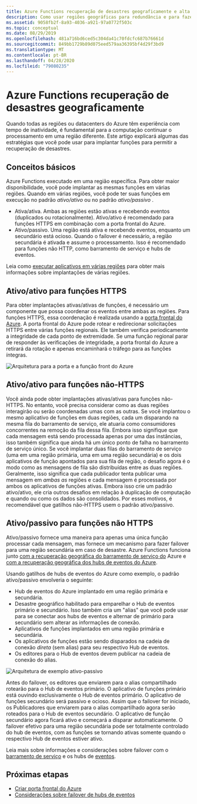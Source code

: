 ```yaml
---
title: Azure Functions recuperação de desastres geograficamente e alta disponibilidade
description: Como usar regiões geográficas para redundância e para fazer failover em Azure Functions.
ms.assetid: 9058fb2f-8a93-4036-a921-97a0772f503c
ms.topic: conceptual
ms.date: 08/29/2019
ms.openlocfilehash: 481a716bd6ced5c304da41c70fdcfc687b76661d
ms.sourcegitcommit: 849bb1729b89d075eed579aa36395bf4d29f3bd9
ms.translationtype: MT
ms.contentlocale: pt-BR
ms.lasthandoff: 04/28/2020
ms.locfileid: "79080235"
---
```

# <a name="azure-functions-geo-disaster-recovery"></a>Azure Functions recuperação de desastres geograficamente

Quando todas as regiões ou datacenters do Azure têm experiência com tempo de inatividade, é fundamental para a computação continuar o processamento em uma região diferente.  Este artigo explicará algumas das estratégias que você pode usar para implantar funções para permitir a recuperação de desastres.

## <a name="basic-concepts"></a>Conceitos básicos

Azure Functions executado em uma região específica.  Para obter maior disponibilidade, você pode implantar as mesmas funções em várias regiões.  Quando em várias regiões, você pode ter suas funções em execução no padrão *ativo/ativo* ou no padrão *ativo/passivo* .  

* Ativa/ativa. Ambas as regiões estão ativas e recebendo eventos (duplicados ou rotacionalmente). Ativo/ativo é recomendado para funções HTTPS em combinação com a porta frontal do Azure.
* Ativo/passivo. Uma região está ativa e recebendo eventos, enquanto um secundário está ocioso.  Quando o failover é necessário, a região secundária é ativada e assume o processamento.  Isso é recomendado para funções não HTTP, como barramento de serviço e hubs de eventos.

Leia como [executar aplicativos em várias regiões](https://docs.microsoft.com/azure/architecture/reference-architectures/app-service-web-app/multi-region) para obter mais informações sobre implantações de várias regiões.

## <a name="activeactive-for-https-functions"></a>Ativo/ativo para funções HTTPS

Para obter implantações ativas/ativas de funções, é necessário um componente que possa coordenar os eventos entre ambas as regiões.  Para funções HTTPS, essa coordenação é realizada usando a [porta frontal do Azure](../frontdoor/front-door-overview.md).  A porta frontal do Azure pode rotear e redirecionar solicitações HTTPS entre várias funções regionais.  Ele também verifica periodicamente a integridade de cada ponto de extremidade.  Se uma função regional parar de responder às verificações de integridade, a porta frontal do Azure a retirará da rotação e apenas encaminhará o tráfego para as funções íntegras.  

![Arquitetura para a porta e a função front do Azure](media/functions-geo-dr/front-door.png)  

## <a name="activeactive-for-non-https-functions"></a>Ativo/ativo para funções não-HTTPS

Você ainda pode obter implantações ativas/ativas para funções não-HTTPS.  No entanto, você precisa considerar como as duas regiões interagirão ou serão coordenadas umas com as outras.  Se você implantou o mesmo aplicativo de funções em duas regiões, cada um disparando na mesma fila do barramento de serviço, ele atuaria como consumidores concorrentes na remoção da fila dessa fila.  Embora isso signifique que cada mensagem está sendo processada apenas por uma das instâncias, isso também significa que ainda há um único ponto de falha no barramento de serviço único.  Se você implantar duas filas do barramento de serviço (uma em uma região primária, uma em uma região secundária) e os dois aplicativos de função apontados para sua fila de região, o desafio agora é o modo como as mensagens de fila são distribuídas entre as duas regiões.  Geralmente, isso significa que cada publicador tenta publicar uma mensagem em *ambas as* regiões e cada mensagem é processada por ambos os aplicativos de funções ativas.  Embora isso crie um padrão ativo/ativo, ele cria outros desafios em relação à duplicação de computação e quando ou como os dados são consolidados.  Por esses motivos, é recomendável que gatilhos não-HTTPS usem o padrão ativo/passivo.

## <a name="activepassive-for-non-https-functions"></a>Ativo/passivo para funções não HTTPS

Ativo/passivo fornece uma maneira para apenas uma única função processar cada mensagem, mas fornece um mecanismo para fazer failover para uma região secundária em caso de desastre.  Azure Functions funciona junto [com a recuperação geográfica do barramento de serviço do](../service-bus-messaging/service-bus-geo-dr.md) Azure e [com a recuperação geográfica dos hubs de eventos do Azure](../event-hubs/event-hubs-geo-dr.md).

Usando gatilhos de hubs de eventos do Azure como exemplo, o padrão ativo/passivo envolveria o seguinte:

* Hub de eventos do Azure implantado em uma região primária e secundária.
* Desastre geográfico habilitado para emparelhar o Hub de eventos primário e secundário.  Isso também cria um "alias" que você pode usar para se conectar aos hubs de eventos e alternar de primário para secundário sem alterar as informações de conexão.
* Aplicativos de funções implantados em uma região primária e secundária.
* Os aplicativos de funções estão sendo disparados na cadeia de conexão *direta* (sem alias) para seu respectivo Hub de eventos. 
* Os editores para o Hub de eventos devem publicar na cadeia de conexão do alias. 

![Arquitetura de exemplo ativo-passivo](media/functions-geo-dr/active-passive.png)

Antes do failover, os editores que enviarem para o alias compartilhado rotearão para o Hub de eventos primário.  O aplicativo de funções primário está ouvindo exclusivamente o Hub de eventos primário.  O aplicativo de funções secundário será passivo e ocioso.  Assim que o failover for iniciado, os Publicadores que enviarem para o alias compartilhado agora serão roteados para o Hub de eventos secundário.  O aplicativo de função secundário agora ficará ativo e começará a disparar automaticamente.  O failover efetivo para uma região secundária pode ser totalmente controlado do hub de eventos, com as funções se tornando ativas somente quando o respectivo Hub de eventos estiver ativo.

Leia mais sobre informações e considerações sobre failover com o [barramento de serviço](../service-bus-messaging/service-bus-geo-dr.md) e os hubs de [eventos](../event-hubs/event-hubs-geo-dr.md).

## <a name="next-steps"></a>Próximas etapas

* [Criar porta frontal do Azure](../frontdoor/quickstart-create-front-door.md)
* [Considerações sobre failover de hubs de eventos](../event-hubs/event-hubs-geo-dr.md#considerations)
